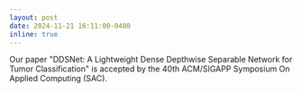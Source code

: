 ```yaml
---
layout: post
date: 2024-11-21 16:11:00-0400
inline: true
---
```


Our paper "DDSNet: A Lightweight Dense Depthwise Separable Network for Tumor Classification" is accepted by the 40th ACM/SIGAPP Symposium On Applied Computing (SAC).
